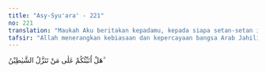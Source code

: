 ```yaml
---
title: "Asy-Syu'ara' - 221"
no: 221
translation: "Maukah Aku beritakan kepadamu, kepada siapa setan-setan itu turun?"
tafsir: "Allah menerangkan kebiasaan dan kepercayaan bangsa Arab Jahiliah dengan bentuk pertanyaan kepada manusia sehingga mereka dapat menilai dengan membedakan antara kebenaran wahyu dan kedustaan tukang-tukang ramal. Pertanyaan itu ialah: Wahai manusia, apakah akan Aku nyatakan kepada kamu sekalian suatu berita yang bila kamu ketahui akan bermanfaat bagimu dan memurnikan ketaatan dan ketundukanmu kepada Allah, dalam menyelesaikan masalah-masalah dunia, dalam membedakan dan menilai kebenaran wali-wali Allah dan kawan-kawan setan dan kepada siapa setan itu pulang balik berusaha mencari-cari dan mendengarkan seruan suatu berita.\n\nKemudian Allah sendiri menjawab pertanyaan itu dengan menyatakan bagaimana setan-setan menyampaikan bisikan-bisikan kepada tukang ramal dan bagaimana tukang ramal menyampaikan bisikan itu kepada manusia yang datang kepadanya, yaitu:\n\n1. Setan-setan itu datang berulang-ulang kepada orang-orang yang suka berdusta, berbohong, banyak melakukan perbuatan dosa, dan mengaku sebagai tukang ramal. Kepada mereka, setan membisikkan pikiran-pikiran yang tidak ada artinya dan khayalan-khayalan yang pada umumnya tidak sesuai dengan kenyataan.\n\n2. Setan juga membisikkan kepada para peramal itu informasi yang dicarinya, kemudian mereka menyampaikan kepada orang-orang yang datang kepada mereka sebagai hasil ramalannya. Hasil ramalan itu diyakini sebagai suatu kebenaran oleh orang-orang yang percaya kepadanya.\n\nAyat-ayat ini seakan-akan menyuruh manusia membandingkan sendiri proses penyampaian wahyu kepada Nabi Muhammad dan isinya dengan proses penyampaian bisikan setan kepada tukang ramal, yang kemudian mereka sampaikan pula kepada orang-orang yang percaya kepada ramalan itu. Dengan membandingkan antara wahyu dan ramalan, mereka akan melihat dengan jelas perbedaannya.\n\nWahyu bukan sekadar bisikan-bisikan yang tidak ada maknanya, tetapi merupakan petunjuk bagi manusia yang ingin hidup bahagia di dunia dan akhirat. Wahyu dapat dibuktikan kebenarannya, baik dari sisi logika, budi pekerti yang mulia, maupun dari sisi adat kebiasaan, sedangkan ramalan tidak demikian. Ramalan tidak sama dengan akal pikiran yang benar, apalagi bila ditinjau dari sisi budi pekerti yang mulia dan adat kebiasaan yang baik. Yang menyampaikan wahyu Allah adalah Malaikat Jibril, dan penerimanya ialah Nabi Muhammad, orang yang dapat dipercaya dan dikenal berbudi pekerti yang baik. Adapun tukang-tukang ramal kebanyakan pendusta dan pembohong, tidak bermoral baik, dan tidak disukai masyarakat, mengaku dirinya sebagai tukang ramal setelah mendapatkan bisikan-bisikan setan.\n\nAyat ini menolak dakwaan orang-orang musyrik Mekah yang menuduh bahwa Al-Qur'an yang diturunkan kepada Nabi Muhammad bukanlah sesuatu yang benar, tetapi berasal dari bisikan-bisikan setan. Allah membersihkan nama baik Rasul-Nya dari berbagai tuduhan yang mereka ada-adakan itu, dengan menyatakan bahwa Al-Qur'an yang diturunkan kepada Muhammad adalah wahyu Allah yang disampaikan kepadanya dengan perantaraan malaikat Jibril, bukan dari setan.\n\nMendatangi para peramal termasuk adat kebiasaan dan kepercayaan orang-orang Arab Jahiliah. Biasanya mereka mendatangi para peramal untuk menanyakan sesuatu yang belum mereka ketahui, seperti tentang nasib di masa depan, jodoh putri mereka, perkiraan hasil usaha yang akan mereka usahakan, dan sebagainya. Di samping itu, para peramal kadang-kadang berfungsi sebagai seorang tabib yang mengobati segala macam penyakit. Apa yang diramalkan para peramal itu biasanya tidak benar. Apabila yang diramalkan itu benar-benar terjadi, itu hanyalah suatu kebetulan saja. Rasulullah telah mengingatkan bahwa mendatangi peramal merupakan perbuatan dosa, sebagaimana diungkapkan dalam sebuah hadis:\n\nBarang siapa mendatangi peramal dan menanyakan sesuatu, maka salatnya empat puluh malam tidak akan diterima (Riwayat Ahmad dan Muslim dari safiyyah).\n\nBarang siapa mendatangi peramal atau dukun, dan dia mempercayai terhadap apa yang dikatakan, maka ia telah kafir terhadap apa yang diturunkan kepada Nabi Muhammad. (Riwayat Ahmad dan al-hakim dari Abu Hurairah)"
---
```


هَلْ اُنَبِّئُكُمْ عَلٰى مَنْ تَنَزَّلُ الشَّيٰطِيْنُ ۗ  
